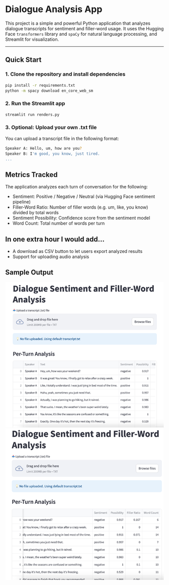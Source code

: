 # Dialogue Analysis App

This project is a simple and powerful Python application that analyzes dialogue transcripts for sentiment and filler-word usage. It uses the Hugging Face `transformers` library and `spaCy` for natural language processing, and Streamlit for visualization.

---

## Quick Start

### 1. Clone the repository and install dependencies

```bash
pip install -r requirements.txt
python -m spacy download en_core_web_sm
```

### 2. Run the Streamlit app
```bash
streamlit run renders.py
```

### 3. Optional: Upload your own .txt file
You can upload a transcript file in the following format:
```bash
Speaker A: Hello, um, how are you?
Speaker B: I'm good, you know, just tired.
...
```

## Metrics Tracked
The application analyzes each turn of conversation for the following:

- Sentiment: Positive / Negative / Neutral (via Hugging Face sentiment pipeline)
- Filler-Word Ratio: Number of filler words (e.g. um, like, you know) divided by total words
- Sentiment Possibility: Confidence score from the sentiment model
- Word Count: Total number of words per turn

## In one extra hour I would add…
- A download as CSV button to let users export analyzed results
- Support for uploading audio analysis

## Sample Output
![img.png](output/img.png)
![img_1.png](output/img_1.png)